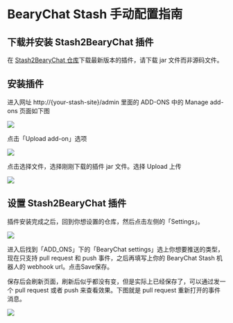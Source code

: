 # BearyChat Stash 手动配置指南

## 下载并安装 Stash2BearyChat 插件

在 [Stash2BearyChat 仓库](https://github.com/bearyinnovative/stash2bearychat/releases/latest)下载最新版本的插件，请下载 jar 文件而非源码文件。

## 安装插件

进入网址 http://{your-stash-site}/admin 里面的 ADD-ONS 中的 Manage add-ons 页面如下图

![](http://7jpt3p.com1.z0.glb.clouddn.com/FswTt1llAdRvsFHLJITxOKEwi70V)

点击「Upload add-on」选项

![](http://7jpt3p.com1.z0.glb.clouddn.com/FvxCly8hz7tFZR5ecSzJMHoyli9W)

点击选择文件，选择刚刚下载的插件 jar 文件。选择 Upload 上传

![](http://7jpt3p.com1.z0.glb.clouddn.com/FsPiMBqCVkYpJMF86anCpglxUSWw)

## 设置 Stash2BearyChat 插件

插件安装完成之后，回到你想设置的仓库，然后点击左侧的「Settings」。

![](http://7jpt3p.com1.z0.glb.clouddn.com/FpG0VZSHvm04tTpWLRuk0MDmJ9hO)

进入后找到「ADD_ONS」下的「BearyChat settings」选上你想要推送的类型，现在只支持 pull request 和 push 事件，之后再填写上你的 BearyChat Stash 机器人的 webhook url。点击Save保存。

保存后会刷新页面，刷新后似乎都没有变，但是实际上已经保存了，可以通过发一个 pull request 或者 push 来查看效果。下图就是 pull request 重新打开的事件消息。

![](http://7jpt3p.com1.z0.glb.clouddn.com/FnEx8s7A9AaHQzkgJry-2EZYBCEv)
